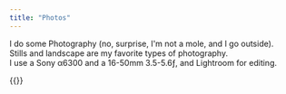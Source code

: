 ```yaml
---
title: "Photos"
---
```

I do some Photography (no, surprise, I'm not a mole, and I go outside). \
Stills and landscape are my favorite types of photography. \
I use a Sony α6300 and a 16-50mm 3.5-5.6ƒ, and Lightroom for editing.

{{<photos>}}